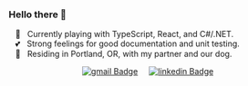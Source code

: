 ### Hello there 👋

&nbsp;&nbsp;&nbsp;🌱 &nbsp; Currently playing with TypeScript, React, and C#/.NET.\
&nbsp;&nbsp;&nbsp;💕 &nbsp; Strong feelings for good documentation and unit testing.\
&nbsp;&nbsp;&nbsp;🍄 &nbsp; Residing in Portland, OR, with my partner and our dog.

<p align="center">
  <a href="mailto:joey.palchak@gmail.com?subject=Hello%20Joey"><img alt="gmail Badge" src="https://img.shields.io/badge/GMAIL-EA4335?logo=gmail&logoColor=white"></a>&nbsp;&nbsp;&nbsp;&nbsp;
  <a href="https://www.linkedin.com/in/joey-palchak"><img alt="linkedin Badge" src="https://img.shields.io/badge/LINKEDIN-0A66C2?logo=linkedin&logoColor=white"></a>&nbsp;&nbsp;&nbsp;&nbsp;
</p>
